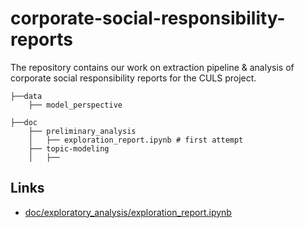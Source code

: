 # corporate-social-responsibility-reports

The repository contains our work on extraction pipeline &amp; analysis of corporate social responsibility reports for the CULS project.


```
├──data
    ├── model_perspective
     
├──doc
    ├── preliminary_analysis
    │   ├── exploration_report.ipynb # first attempt
    ├── topic-modeling
    │   ├── 

```

## Links
 * [doc/exploratory_analysis/exploration_report.ipynb](doc/exploratory_analysis/exploration_report.ipynb)